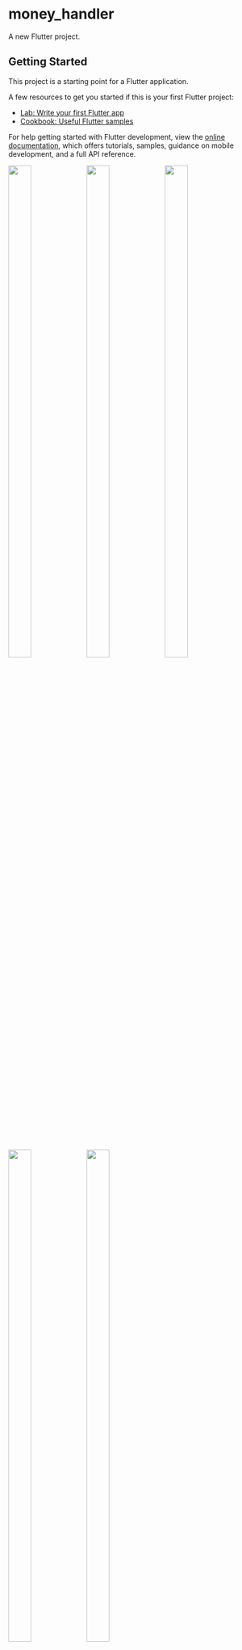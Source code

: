 # money_handler

A new Flutter project.

## Getting Started

This project is a starting point for a Flutter application.

A few resources to get you started if this is your first Flutter project:

- [Lab: Write your first Flutter app](https://docs.flutter.dev/get-started/codelab)
- [Cookbook: Useful Flutter samples](https://docs.flutter.dev/cookbook)

For help getting started with Flutter development, view the
[online documentation](https://docs.flutter.dev/), which offers tutorials,
samples, guidance on mobile development, and a full API reference.


<p>

<img src="https://github.com/Flutter2616/money_handler/assets/124335197/88f78e55-544b-4ab6-9bd3-c956bb80489f" height="50%" width="30%">
<img src="https://github.com/Flutter2616/money_handler/assets/124335197/ea62d187-d17a-456e-8549-4a6bfce07469" height="50%" width="30%">
<img src="https://github.com/Flutter2616/money_handler/assets/124335197/821440a6-ed3a-4474-9329-aa18eae06440" height="50%" width="30%">
<img src="https://github.com/Flutter2616/money_handler/assets/124335197/8d6c3fd2-06df-4e31-abf2-1c82523286bc" height="50%" width="30%">
<img src="https://github.com/Flutter2616/money_handler/assets/124335197/4901d3d1-6866-4155-9fe9-347f138b67fb" height="50%" width="30%">



</p>

https://github.com/Flutter2616/money_handler/assets/124335197/d7a34354-1f32-41cd-b45f-ced1aab1d290
